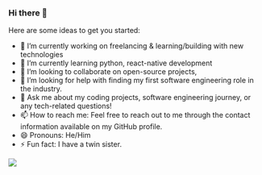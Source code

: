 ### Hi there 👋


Here are some ideas to get you started:

- 🔭 I’m currently working on freelancing & learning/building with new technologies
- 🌱 I’m currently learning python, react-native development
- 👯 I’m looking to collaborate on open-source projects, 
- 🤔 I’m looking for help with finding my first software engineering role in the industry.
- 💬 Ask me about my coding projects, software engineering journey, or any tech-related questions!
- 📫 How to reach me: Feel free to reach out to me through the contact information available on my GitHub profile.
- 😄 Pronouns: He/Him
- ⚡ Fun fact: I have a twin sister.

<img src="https://github-readme-stats.vercel.app/api?username=moshahrani&show_icons=true"/>






